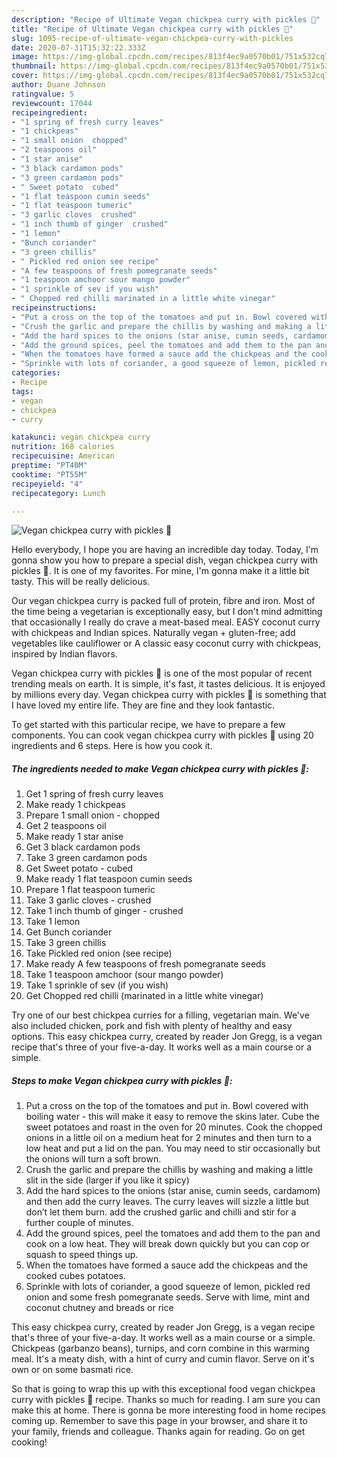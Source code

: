 ```yaml
---
description: "Recipe of Ultimate Vegan chickpea curry with pickles 🌱"
title: "Recipe of Ultimate Vegan chickpea curry with pickles 🌱"
slug: 1095-recipe-of-ultimate-vegan-chickpea-curry-with-pickles
date: 2020-07-31T15:32:22.333Z
image: https://img-global.cpcdn.com/recipes/813f4ec9a0570b01/751x532cq70/vegan-chickpea-curry-with-pickles-🌱-recipe-main-photo.jpg
thumbnail: https://img-global.cpcdn.com/recipes/813f4ec9a0570b01/751x532cq70/vegan-chickpea-curry-with-pickles-🌱-recipe-main-photo.jpg
cover: https://img-global.cpcdn.com/recipes/813f4ec9a0570b01/751x532cq70/vegan-chickpea-curry-with-pickles-🌱-recipe-main-photo.jpg
author: Duane Johnson
ratingvalue: 5
reviewcount: 17044
recipeingredient:
- "1 spring of fresh curry leaves"
- "1 chickpeas"
- "1 small onion  chopped"
- "2 teaspoons oil"
- "1 star anise"
- "3 black cardamon pods"
- "3 green cardamon pods"
- " Sweet potato  cubed"
- "1 flat teaspoon cumin seeds"
- "1 flat teaspoon tumeric"
- "3 garlic cloves  crushed"
- "1 inch thumb of ginger  crushed"
- "1 lemon"
- "Bunch coriander"
- "3 green chillis"
- " Pickled red onion see recipe"
- "A few teaspoons of fresh pomegranate seeds"
- "1 teaspoon amchoor sour mango powder"
- "1 sprinkle of sev if you wish"
- " Chopped red chilli marinated in a little white vinegar"
recipeinstructions:
- "Put a cross on the top of the tomatoes and put in. Bowl covered with boiling water - this will make it easy to remove the skins later. Cube the sweet potatoes and roast in the oven for 20 minutes. Cook the chopped onions in a little oil on a medium heat for 2 minutes and then turn to a low heat and put a lid on the pan. You may need to stir occasionally but the onions will turn a soft brown."
- "Crush the garlic and prepare the chillis by washing and making a little slit in the side (larger if you like it spicy)"
- "Add the hard spices to the onions (star anise, cumin seeds, cardamom) and then add the curry leaves. The curry leaves will sizzle a little but don’t let them burn. add the crushed garlic and chilli and stir for a further couple of minutes."
- "Add the ground spices, peel the tomatoes and add them to the pan and cook on a low heat. They will break down quickly but you can cop or squash to speed things up."
- "When the tomatoes have formed a sauce add the chickpeas and the cooked cubes potatoes."
- "Sprinkle with lots of coriander, a good squeeze of lemon, pickled red onion and some fresh pomegranate seeds. Serve with lime, mint and coconut chutney and breads or rice"
categories:
- Recipe
tags:
- vegan
- chickpea
- curry

katakunci: vegan chickpea curry 
nutrition: 168 calories
recipecuisine: American
preptime: "PT40M"
cooktime: "PT55M"
recipeyield: "4"
recipecategory: Lunch

---
```



![Vegan chickpea curry with pickles 🌱](https://img-global.cpcdn.com/recipes/813f4ec9a0570b01/751x532cq70/vegan-chickpea-curry-with-pickles-🌱-recipe-main-photo.jpg)

Hello everybody, I hope you are having an incredible day today. Today, I'm gonna show you how to prepare a special dish, vegan chickpea curry with pickles 🌱. It is one of my favorites. For mine, I'm gonna make it a little bit tasty. This will be really delicious.

Our vegan chickpea curry is packed full of protein, fibre and iron. Most of the time being a vegetarian is exceptionally easy, but I don&#39;t mind admitting that occasionally I really do crave a meat-based meal. EASY coconut curry with chickpeas and Indian spices. Naturally vegan + gluten-free; add vegetables like cauliflower or A classic easy coconut curry with chickpeas, inspired by Indian flavors.

Vegan chickpea curry with pickles 🌱 is one of the most popular of recent trending meals on earth. It is simple, it's fast, it tastes delicious. It is enjoyed by millions every day. Vegan chickpea curry with pickles 🌱 is something that I have loved my entire life. They are fine and they look fantastic.


To get started with this particular recipe, we have to prepare a few components. You can cook vegan chickpea curry with pickles 🌱 using 20 ingredients and 6 steps. Here is how you cook it.

<!--inarticleads1-->

##### The ingredients needed to make Vegan chickpea curry with pickles 🌱:

1. Get 1 spring of fresh curry leaves
1. Make ready 1 chickpeas
1. Prepare 1 small onion - chopped
1. Get 2 teaspoons oil
1. Make ready 1 star anise
1. Get 3 black cardamon pods
1. Take 3 green cardamon pods
1. Get  Sweet potato - cubed
1. Make ready 1 flat teaspoon cumin seeds
1. Prepare 1 flat teaspoon tumeric
1. Take 3 garlic cloves - crushed
1. Take 1 inch thumb of ginger - crushed
1. Take 1 lemon
1. Get Bunch coriander
1. Take 3 green chillis
1. Take  Pickled red onion (see recipe)
1. Make ready A few teaspoons of fresh pomegranate seeds
1. Take 1 teaspoon amchoor (sour mango powder)
1. Take 1 sprinkle of sev (if you wish)
1. Get  Chopped red chilli (marinated in a little white vinegar)


Try one of our best chickpea curries for a filling, vegetarian main. We&#39;ve also included chicken, pork and fish with plenty of healthy and easy options. This easy chickpea curry, created by reader Jon Gregg, is a vegan recipe that&#39;s three of your five-a-day. It works well as a main course or a simple. 

<!--inarticleads2-->

##### Steps to make Vegan chickpea curry with pickles 🌱:

1. Put a cross on the top of the tomatoes and put in. Bowl covered with boiling water - this will make it easy to remove the skins later. Cube the sweet potatoes and roast in the oven for 20 minutes. Cook the chopped onions in a little oil on a medium heat for 2 minutes and then turn to a low heat and put a lid on the pan. You may need to stir occasionally but the onions will turn a soft brown.
1. Crush the garlic and prepare the chillis by washing and making a little slit in the side (larger if you like it spicy)
1. Add the hard spices to the onions (star anise, cumin seeds, cardamom) and then add the curry leaves. The curry leaves will sizzle a little but don’t let them burn. add the crushed garlic and chilli and stir for a further couple of minutes.
1. Add the ground spices, peel the tomatoes and add them to the pan and cook on a low heat. They will break down quickly but you can cop or squash to speed things up.
1. When the tomatoes have formed a sauce add the chickpeas and the cooked cubes potatoes.
1. Sprinkle with lots of coriander, a good squeeze of lemon, pickled red onion and some fresh pomegranate seeds. Serve with lime, mint and coconut chutney and breads or rice


This easy chickpea curry, created by reader Jon Gregg, is a vegan recipe that&#39;s three of your five-a-day. It works well as a main course or a simple. Chickpeas (garbanzo beans), turnips, and corn combine in this warming meal. It&#39;s a meaty dish, with a hint of curry and cumin flavor. Serve on it&#39;s own or on some basmati rice. 

So that is going to wrap this up with this exceptional food vegan chickpea curry with pickles 🌱 recipe. Thanks so much for reading. I am sure you can make this at home. There is gonna be more interesting food in home recipes coming up. Remember to save this page in your browser, and share it to your family, friends and colleague. Thanks again for reading. Go on get cooking!
